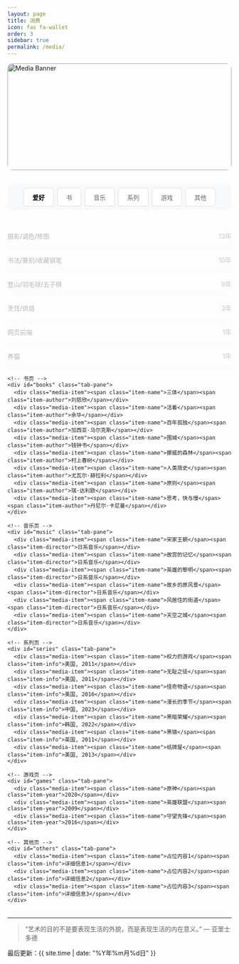 ```yaml
---
layout: page
title: 消费
icon: fas fa-wallet
order: 3
sidebar: true
permalink: /media/
---
```




<!-- ✅ 页面顶部 Banner -->
<div class="media-banner">
  <img src="{{ '/assets/banner/mediabanner.jpg' | relative_url }}" alt="Media Banner">
</div>

<div class="media-container">
  <div class="media-nav">
    <div class="nav-highlight"></div>
    <button class="nav-btn active" data-tab="hobby">爱好</button>
    <button class="nav-btn" data-tab="books">书</button>
    <button class="nav-btn" data-tab="music">音乐</button>
    <button class="nav-btn" data-tab="series">系列</button>
    <button class="nav-btn" data-tab="games">游戏</button>
    <button class="nav-btn" data-tab="others">其他</button>
  </div>

  <div class="tab-content">
    <!-- 爱好页 -->
    <div id="hobby" class="tab-pane active">
      <div class="media-item"><span class="item-name">摄影/调色/修图</span><span class="item-duration">13年</span></div>
      <div class="media-item"><span class="item-name">书法/篆刻/收藏钢笔</span><span class="item-duration">10年</span></div>
      <div class="media-item"><span class="item-name">登山/羽毛球/五子棋</span><span class="item-duration">9年</span></div>
      <div class="media-item"><span class="item-name">烹饪/烘焙</span><span class="item-duration">3年</span></div>
      <div class="media-item"><span class="item-name">网页前端</span><span class="item-duration">1年</span></div>
      <div class="media-item"><span class="item-name">养猫</span><span class="item-duration">1年</span></div>
    </div>

    <!-- 书页 -->
    <div id="books" class="tab-pane">
      <div class="media-item"><span class="item-name">三体</span><span class="item-author">刘慈欣</span></div>
      <div class="media-item"><span class="item-name">活着</span><span class="item-author">余华</span></div>
      <div class="media-item"><span class="item-name">百年孤独</span><span class="item-author">加西亚·马尔克斯</span></div>
      <div class="media-item"><span class="item-name">围城</span><span class="item-author">钱钟书</span></div>
      <div class="media-item"><span class="item-name">挪威的森林</span><span class="item-author">村上春树</span></div>
      <div class="media-item"><span class="item-name">人类简史</span><span class="item-author">尤瓦尔·赫拉利</span></div>
      <div class="media-item"><span class="item-name">原则</span><span class="item-author">瑞·达利欧</span></div>
      <div class="media-item"><span class="item-name">思考，快与慢</span><span class="item-author">丹尼尔·卡尼曼</span></div>
    </div>

    <!-- 音乐页 -->
    <div id="music" class="tab-pane">
      <div class="media-item"><span class="item-name">宋家王朝</span><span class="item-director">日系音乐</span></div>
      <div class="media-item"><span class="item-name">故宫的记忆</span><span class="item-director">日系音乐</span></div>
      <div class="media-item"><span class="item-name">英雄的黎明</span><span class="item-director">日系音乐</span></div>
      <div class="media-item"><span class="item-name">故乡的原风景</span><span class="item-director">日系音乐</span></div>
      <div class="media-item"><span class="item-name">风居住的街道</span><span class="item-director">日系音乐</span></div>
      <div class="media-item"><span class="item-name">天空之城</span><span class="item-director">日系音乐</span></div>
    </div>

    <!-- 系列页 -->
    <div id="series" class="tab-pane">
      <div class="media-item"><span class="item-name">权力的游戏</span><span class="item-info">美国, 2011</span></div>
      <div class="media-item"><span class="item-name">无耻之徒</span><span class="item-info">美国, 2011</span></div>
      <div class="media-item"><span class="item-name">怪奇物语</span><span class="item-info">美国, 2016</span></div>
      <div class="media-item"><span class="item-name">漫长的季节</span><span class="item-info">中国, 2023</span></div>
      <div class="media-item"><span class="item-name">黑暗荣耀</span><span class="item-info">韩国, 2022</span></div>
      <div class="media-item"><span class="item-name">黑镜</span><span class="item-info">英国, 2011</span></div>
      <div class="media-item"><span class="item-name">纸牌屋</span><span class="item-info">美国, 2013</span></div>
    </div>

    <!-- 游戏页 -->
    <div id="games" class="tab-pane">
      <div class="media-item"><span class="item-name">原神</span><span class="item-year">2020</span></div>
      <div class="media-item"><span class="item-name">英雄联盟</span><span class="item-year">2009</span></div>
      <div class="media-item"><span class="item-name">守望先锋</span><span class="item-year">2016</span></div>
    </div>

    <!-- 其他页 -->
    <div id="others" class="tab-pane">
      <div class="media-item"><span class="item-name">占位内容1</span><span class="item-info">详细信息1</span></div>
      <div class="media-item"><span class="item-name">占位内容2</span><span class="item-info">详细信息2</span></div>
      <div class="media-item"><span class="item-name">占位内容3</span><span class="item-info">详细信息3</span></div>
    </div>
  </div>
</div>

<style>
/* ✅ Banner 样式 */
.media-banner {
  position: relative;
  width: 100%;
  height: 240px;
  overflow: hidden;
  border-radius: 12px;
  margin-bottom: 2rem;
}
.media-banner img {
  width: 100%;
  height: 100%;
  object-fit: cover;
  filter: brightness(0.85);
}

/* 主体布局 */
.media-container {
  max-width: 800px;
  margin: 0 auto;
}

.media-nav {
  position: relative;
  display: flex;
  justify-content: center;
  margin: 2rem 0;
  overflow-x: auto;
  white-space: nowrap;
  background: #f8f9fa;
  border-radius: 8px;
  padding: 8px;
}

.nav-btn {
  padding: 0.6rem 1.2rem;
  margin: 0 0.25rem;
  background: white;
  border: 1px solid #e0e0e0;
  cursor: pointer;
  font-size: 0.85rem;
  color: #666;
  border-radius: 6px;
  transition: all 0.3s ease;
  box-shadow: 0 1px 3px rgba(0,0,0,0.05);
  position: relative;
  z-index: 1;
}

.nav-btn:hover {
  color: #111;
  background-color: #f3f3f3;
  transform: translateY(-1px);
  box-shadow: 0 2px 5px rgba(0,0,0,0.08);
}

.nav-btn.active {
  color: #000;
  font-weight: 600;
}

.nav-highlight {
  position: absolute;
  bottom: 5px;
  height: 3px;
  background: linear-gradient(90deg, #000, #444);
  border-radius: 2px;
  transition: all 0.3s ease;
  z-index: 0;
}

.tab-content {
  margin: 2rem 0;
  min-height: 400px;
}

.tab-pane {
  display: none;
  animation: fadeIn 0.3s ease;
}

.tab-pane.active {
  display: block;
}

@keyframes fadeIn {
  from { opacity: 0; }
  to { opacity: 1; }
}

.media-item {
  display: flex;
  justify-content: space-between;
  align-items: center;
  padding: 1rem 0;
  border-bottom: 1px solid #f0f0f0;
  transition: background-color 0.3s ease;
}

.media-item:hover {
  background-color: #fafafa;
}

.item-name {
  font-weight: 500;
  color: #333;
}

.item-duration, .item-author, .item-director, .item-info, .item-year {
  color: #666;
  font-size: 0.9rem;
}

/* 响应式 */
@media (max-width: 768px) {
  .media-nav { justify-content: flex-start; padding: 6px; }
  .nav-btn { font-size: 0.8rem; padding: 0.4rem 0.8rem; }
  .media-container { padding: 0 10px; }
  .media-banner { height: 180px; }
}
</style>

<script>
document.addEventListener("pjax:complete", initMediaTabs);
document.addEventListener("DOMContentLoaded", initMediaTabs);

function initMediaTabs() {
  const navButtons = document.querySelectorAll(".nav-btn");
  const tabPanes = document.querySelectorAll(".tab-pane");
  const highlight = document.querySelector(".nav-highlight");
  if (!navButtons.length || !tabPanes.length || !highlight) return;

  navButtons.forEach(btn => {
    const newBtn = btn.cloneNode(true);
    btn.parentNode.replaceChild(newBtn, btn);
  });

  const newButtons = document.querySelectorAll(".nav-btn");

  const moveHighlight = (btn) => {
    const rect = btn.getBoundingClientRect();
    const containerRect = btn.parentElement.getBoundingClientRect();
    highlight.style.width = rect.width + "px";
    highlight.style.left = rect.left - containerRect.left + "px";
  };

  newButtons.forEach(button => {
    button.addEventListener("click", e => {
      e.preventDefault();
      const targetTab = button.getAttribute("data-tab");
      newButtons.forEach(b => b.classList.remove("active"));
      button.classList.add("active");

      tabPanes.forEach(p => p.classList.remove("active"));
      const targetPane = document.getElementById(targetTab);
      if (targetPane) targetPane.classList.add("active");

      moveHighlight(button);
    });
  });

  const activeButton = document.querySelector(".nav-btn.active") || newButtons[0];
  if (activeButton) moveHighlight(activeButton);
}
</script>

---

> “艺术的目的不是要表现生活的外貌，而是表现生活的内在意义。” — 亚里士多德  

最后更新：{{ site.time | date: "%Y年%m月%d日" }}
